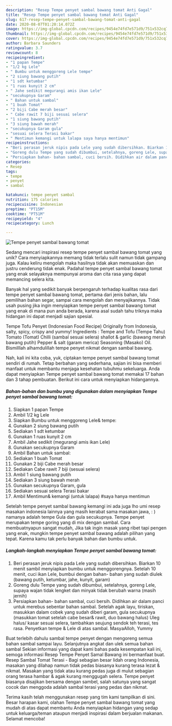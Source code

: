 ```yaml
---
description: "Resep Tempe penyet sambal bawang tomat Anti Gagal"
title: "Resep Tempe penyet sambal bawang tomat Anti Gagal"
slug: 617-resep-tempe-penyet-sambal-bawang-tomat-anti-gagal
date: 2020-08-07T01:20:14.072Z
image: https://img-global.cpcdn.com/recipes/9454e74fd7e571d9/751x532cq70/tempe-penyet-sambal-bawang-tomat-foto-resep-utama.jpg
thumbnail: https://img-global.cpcdn.com/recipes/9454e74fd7e571d9/751x532cq70/tempe-penyet-sambal-bawang-tomat-foto-resep-utama.jpg
cover: https://img-global.cpcdn.com/recipes/9454e74fd7e571d9/751x532cq70/tempe-penyet-sambal-bawang-tomat-foto-resep-utama.jpg
author: Barbara Saunders
ratingvalue: 3.7
reviewcount: 8
recipeingredient:
- "1 papan Tempe"
- "1/2 kg Lele"
- " Bumbu untuk menggoreng Lele tempe"
- "2 siung bawang putih"
- "1 sdt ketumbar"
- "1 ruas kunyit 2 cm"
- " Jahe sedikit megurangi amis ikan Lele"
- "secukupnya Garam"
- " Bahan untuk sambal"
- "1 buah Tomat"
- "2 biji Cabe merah besar"
- " Cabe rawit 7 biji sesuai selera"
- "1 siung bawang putih"
- "3 siung bawah merah"
- "secukupnya Garam gula"
- "sesuai selera Terasi bakar"
- " Mentimun kemangi untuk lalapa saya hanya mentimun"
recipeinstructions:
- "Beri perasan jeruk nipis pada Lele yang sudah dibersihkan. Biarkan 10 menit sambil menyiapkan bumbu untuk menggorengnya. Setelah 10 menit, cuci ikan Lele, bumbui dengan bahan- bahan yang sudah diulek (bawang putih, ketumbar, jahe, kunyit, garam)"
- "Goreng dulu Tempe yang sudah dibumbui, setelahnya, goreng Lele, supaya wajan tidak lengket dan minyak tidak berubah warna (masih jernih)"
- "Persiapkan bahan- bahan sambal, cuci bersih. Didihkan air dalam panci untuk merebus sebentar bahan sambal. Setelah agak layu, tiriskan, masukkan dalam cobek yang sudah diberi garam, gula secukupnya (masukkan tomat setelah cabe besar&amp; rawit, duo bawang halus) Uleg halus/ kasar sesuai selera, tambahkan seujung sendok teh terasi, tes rasa. Penyetkan tempe &amp; Lele di atas sambal. MasyaAlloh, Yummy"
categories:
- Resep
tags:
- tempe
- penyet
- sambal

katakunci: tempe penyet sambal 
nutrition: 175 calories
recipecuisine: Indonesian
preptime: "PT15M"
cooktime: "PT51M"
recipeyield: "4"
recipecategory: Lunch

---
```



![Tempe penyet sambal bawang tomat](https://img-global.cpcdn.com/recipes/9454e74fd7e571d9/751x532cq70/tempe-penyet-sambal-bawang-tomat-foto-resep-utama.jpg)

Sedang mencari inspirasi resep tempe penyet sambal bawang tomat yang unik? Cara menyiapkannya memang tidak terlalu sulit namun tidak gampang juga. Kalau keliru mengolah maka hasilnya tidak akan memuaskan dan justru cenderung tidak enak. Padahal tempe penyet sambal bawang tomat yang enak selayaknya mempunyai aroma dan cita rasa yang dapat memancing selera kita.

Banyak hal yang sedikit banyak berpengaruh terhadap kualitas rasa dari tempe penyet sambal bawang tomat, pertama dari jenis bahan, lalu pemilihan bahan segar, sampai cara mengolah dan menyajikannya. Tidak usah pusing jika ingin menyiapkan tempe penyet sambal bawang tomat yang enak di mana pun anda berada, karena asal sudah tahu triknya maka hidangan ini dapat menjadi sajian spesial.

Tempe Tofu Penyet (Indonesian Food Recipe) Originally from Indonesia, salty, spicy, crispy and yummy! Ingredients : Tempe and Tofu (Tempe Tahu) Tomato (Tomat) Chilli (sambal sesuai selera) shallot &amp; garlic (bawang merah bawang putih) Pepper &amp; salt (garam merica) Seasoning (Masako) Oil. Bismilllah alhamdulillah tempe penyet nikmat dengan sambal bawang.


Nah, kali ini kita coba, yuk, ciptakan tempe penyet sambal bawang tomat sendiri di rumah. Tetap berbahan yang sederhana, sajian ini bisa memberi manfaat untuk membantu menjaga kesehatan tubuhmu sekeluarga. Anda dapat menyiapkan Tempe penyet sambal bawang tomat memakai 17 bahan dan 3 tahap pembuatan. Berikut ini cara untuk menyiapkan hidangannya.

<!--inarticleads1-->

##### Bahan-bahan dan bumbu yang digunakan dalam menyiapkan Tempe penyet sambal bawang tomat:

1. Siapkan 1 papan Tempe
1. Ambil 1/2 kg Lele
1. Siapkan  Bumbu untuk menggoreng Lele&amp; tempe:
1. Gunakan 2 siung bawang putih
1. Sediakan 1 sdt ketumbar
1. Gunakan 1 ruas kunyit 2 cm
1. Ambil  Jahe sedikit (megurangi amis ikan Lele)
1. Gunakan secukupnya Garam
1. Ambil  Bahan untuk sambal:
1. Sediakan 1 buah Tomat
1. Gunakan 2 biji Cabe merah besar
1. Sediakan  Cabe rawit 7 biji (sesuai selera)
1. Ambil 1 siung bawang putih
1. Sediakan 3 siung bawah merah
1. Gunakan secukupnya Garam, gula
1. Sediakan sesuai selera Terasi bakar
1. Ambil  Mentimun&amp; kemangi (untuk lalapa) #saya hanya mentimun


Setelah tempe penyet sambal bawang kemangi ini ada juga lho umi resep masakan indonesia lainnya yang masih kerabat sama masakan jawa, : ) namanya adalah tempe Gula dan gula secukupnya. Tempe penyet merupakan tempe goring yang di mix dengan sambal. Cara membuatnyapun sangat mudah, Jika tak ingin masak yang ribet tapi pengen yang enak, mungkin tempe penyet sambal bawang adalah pilihan yang tepat. Karena kamu tak perlu banyak bahan dan bumbu untuk. 

<!--inarticleads2-->

##### Langkah-langkah menyiapkan Tempe penyet sambal bawang tomat:

1. Beri perasan jeruk nipis pada Lele yang sudah dibersihkan. Biarkan 10 menit sambil menyiapkan bumbu untuk menggorengnya. Setelah 10 menit, cuci ikan Lele, bumbui dengan bahan- bahan yang sudah diulek (bawang putih, ketumbar, jahe, kunyit, garam)
1. Goreng dulu Tempe yang sudah dibumbui, setelahnya, goreng Lele, supaya wajan tidak lengket dan minyak tidak berubah warna (masih jernih)
1. Persiapkan bahan- bahan sambal, cuci bersih. Didihkan air dalam panci untuk merebus sebentar bahan sambal. Setelah agak layu, tiriskan, masukkan dalam cobek yang sudah diberi garam, gula secukupnya (masukkan tomat setelah cabe besar&amp; rawit, duo bawang halus) Uleg halus/ kasar sesuai selera, tambahkan seujung sendok teh terasi, tes rasa. Penyetkan tempe &amp; Lele di atas sambal. MasyaAlloh, Yummy


Buat terlebih dahulu sambal tempe penyet dengan mengoreng semua bahan sambal sampai layu. Selanjutnya angkat dan ulek semua bahan sambal Sekian informasi yang dapat kami bahas pada kesempatan kali ini, semoga informasi Resep Tempe Penyet Samal Bawang ini bermanfaat buat. Resep Sambal Tomat Terasi - Bagi sebagian besar lidah orang Indonesia, masakan yang dilahap namun tidak pedas biasanya kurang terasa lezat &amp; nikmat. Masakan yang tidak atau kurang pedas juga di mulut sebagian orang terasa hambar &amp; agak kurang menggugah selera. Tempe penyet biasanya disajikan bersama dengan sambel, salah satunya yang sangat cocok dan menggoda adalah sambal terasi yang pedas dan nikmat. 

Terima kasih telah menggunakan resep yang tim kami tampilkan di sini. Besar harapan kami, olahan Tempe penyet sambal bawang tomat yang mudah di atas dapat membantu Anda menyiapkan hidangan yang sedap untuk keluarga/teman ataupun menjadi inspirasi dalam berjualan makanan. Selamat mencoba!
